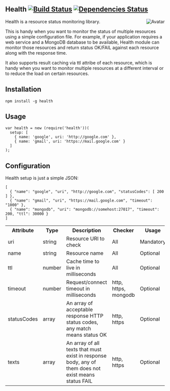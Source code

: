 Health [![Build Status](https://secure.travis-ci.org/cliffano/health.png?branch=master)](http://travis-ci.org/cliffano/health) [![Dependencies Status](https://david-dm.org/cliffano/health.png)](http://david-dm.org/cliffano/health)
-----------
<img align="right" src="https://raw.github.com/cliffano/health/master/avatar.jpg" alt="Avatar"/>

Health is a resource status monitoring library.

This is handy when you want to monitor the status of multiple resources using a simple configuration file. For example, if your application requires a web service and a MongoDB database to be available, Health module can monitor those resources and return status OK/FAIL against each resource along with the response time.

It also supports result caching via ttl attribe of each resource, which is handy when you want to monitor multiple resources at a different interval or to reduce the load on certain resources.

Installation
------------

    npm install -g health 

Usage
-----

    var health = new (require('health'))(
      setup: [
        { name: 'google', uri: 'http://google.com' },
        { name: 'gmail', uri: 'https://mail.google.com' }
      ]
    );

Configuration
-------------

Health setup is just a simple JSON:

    [
      { "name": "google", "uri", "http://google.com", "statusCodes": [ 200 ] },
      { "name": "gmail", "uri", "https://mail.google.com", "timeout": "1000" },
      { "name": "mongodb", "uri": "mongodb://somehost:27017", "timeout": 200, "ttl": 30000 }
    ]

<table>
  <tr>
    <th>Attribute</th>
    <th>Type</th>
    <th>Description</th>
    <th>Checker</th>
    <th>Usage</th>
    <th>Default</th>
    <th>Example</th>
  </tr>
  <tr>
    <td>uri</td>
    <td>string</td>
    <td>Resource URI to check</td>
    <td>All</td>
    <td>Mandatory</td>
    <td></td>
    <td>mongodb://somehost:27017</td>
  </tr>
  <tr>
    <td>name</td>
    <td>string</td>
    <td>Resource name</td>
    <td>All</td>
    <td>Optional</td>
    <td></td>
    <td>someapp</td>
  </tr>
  <tr>
    <td>ttl</td>
    <td>number</td>
    <td>Cache time to live in milliseconds</td>
    <td>All</td>
    <td>Optional</td>
    <td></td>
    <td>30000</td>
  </tr>
  <tr>
    <td>timeout</td>
    <td>number</td>
    <td>Request/connect timeout in milliseconds</td>
    <td>http, https, mongodb</td>
    <td>Optional</td>
    <td></td>
    <td>500</td>
  </tr>
  <tr>
    <td>statusCodes</td>
    <td>array</td>
    <td>An array of acceptable response HTTP status codes, any match means status OK</td>
    <td>http, https</td>
    <td>Optional</td>
    <td></td>
    <td>[ 200, '3xx', 409 ]</td>
  </tr>
  <tr>
    <td>texts</td>
    <td>array</td>
    <td>An array of all texts that must exist in response body, any of them does not exist means status FAIL</td>
    <td>http, https</td>
    <td>Optional</td>
    <td></td>
    <td>[ 'foo', 'bar' ]</td>
  </tr>
</table>
